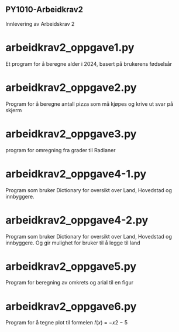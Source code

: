 ## PY1010-Arbeidkrav2
Innlevering av Arbeidskrav 2

# arbeidkrav2_oppgave1.py
Et program for å beregne alder i 2024, basert på brukerens fødselsår

# arbeidkrav2_oppgave2.py
Program for å beregne antall pizza som må kjøpes og krive ut svar på skjerm

# arbeidkrav2_oppgave3.py
program for omregning fra grader til Radianer

# arbeidkrav2_oppgave4-1.py
Program som bruker Dictionary for oversikt over Land, Hovedstad og innbyggere.

# arbeidkrav2_oppgave4-2.py
Program som bruker Dictionary for oversikt over Land, Hovedstad og innbyggere.
Og gir mulighet for bruker til å legge til land

# arbeidkrav2_oppgave5.py
Program for beregning av omkrets og arial til en figur

# arbeidkrav2_oppgave6.py
Program for å tegne plot til formelen 𝑓(𝑥) = −𝑥2 − 5

